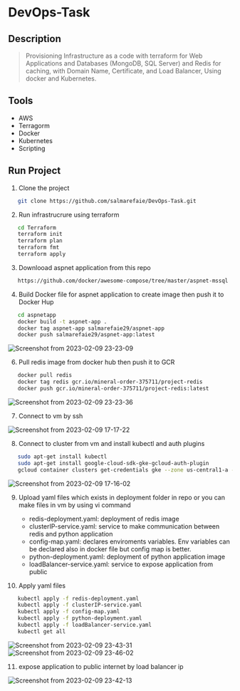# DevOps-Task

## Description
> Provisioning Infrastructure as a code with terraform for Web Applications and Databases
(MongoDB, SQL Server) and Redis for caching, with Domain Name, Certificate, and Load
Balancer, Using docker and Kubernetes.

## Tools
  - AWS
  - Terragorm
  - Docker
  - Kubernetes
  - Scripting

## Run Project 
1. Clone the project
```bash  
   git clone https://github.com/salmarefaie/DevOps-Task.git
```

2. Run infrastrucrure using terraform
```bash      
   cd Terraform
   terraform init
   terraform plan
   terraform fmt
   terraform apply
```
3. Downlooad aspnet application from this repo
```bash  
   https://github.com/docker/awesome-compose/tree/master/aspnet-mssql
```

4. Build Docker file for aspnet application to create image then push it to Docker Hup
```bash  
   cd aspnetapp
   docker build -t aspnet-app .
   docker tag aspnet-app salmarefaie29/aspnet-app
   docker push salmarefaie29/aspnet-app:latest
```
![Screenshot from 2023-02-09 23-23-09](https://user-images.githubusercontent.com/76884936/217942752-c3481843-5233-4a5f-9e44-a7430ea900fa.png)

6. Pull redis image from docker hub then push it to GCR
```bash  
   docker pull redis
   docker tag redis gcr.io/mineral-order-375711/project-redis
   docker push gcr.io/mineral-order-375711/project-redis:latest
```
![Screenshot from 2023-02-09 23-23-36](https://user-images.githubusercontent.com/76884936/217942382-4fa616f6-f72d-4c96-8a72-e8078bc931d4.png)

7. Connect to vm by ssh

![Screenshot from 2023-02-09 17-17-22](https://user-images.githubusercontent.com/76884936/217854385-52516481-9cd0-458d-bb9e-a7d0abc6b5df.png)

8. Connect to cluster from vm and install kubectl and auth plugins 
```bash  
   sudo apt-get install kubectl
   sudo apt-get install google-cloud-sdk-gke-gcloud-auth-plugin
   gcloud container clusters get-credentials gke --zone us-central1-a --project mineral-order-375711
```
![Screenshot from 2023-02-09 17-16-02](https://user-images.githubusercontent.com/76884936/217854333-ef6535d8-a25a-486e-9f48-e5224cc2e50d.png)

9. Upload yaml files which exists in deployment folder in repo or you can make files in vm by using vi command
   - redis-deployment.yaml: deployment of redis image
   - clusterIP-service.yaml: service to make communication between redis and python application 
   - config-map.yaml: declares enviroments variables. Env variables can be declared also  in docker file but config map is better. 
   - python-deployment.yaml: deployment of python application image
   - loadBalancer-service.yaml: service to expose application from public
   
10. Apply yaml files 
```bash  
   kubectl apply -f redis-deployment.yaml
   kubectl apply -f clusterIP-service.yaml
   kubectl apply -f config-map.yaml
   kubectl apply -f python-deployment.yaml
   kubectl apply -f loadBalancer-service.yaml
   kubectl get all
```
![Screenshot from 2023-02-09 23-43-31](https://user-images.githubusercontent.com/76884936/217946287-7fbe9cc2-2830-4a7b-8e00-f33b3b9816f1.png)
![Screenshot from 2023-02-09 23-46-02](https://user-images.githubusercontent.com/76884936/217946544-5fc26fae-807e-4243-896b-cbba5a776211.png)

11. expose application to public internet by load balancer ip 

![Screenshot from 2023-02-09 23-42-13](https://user-images.githubusercontent.com/76884936/217946182-41c473f1-76e3-4bf1-9a0d-bc6e5c52b830.png)

